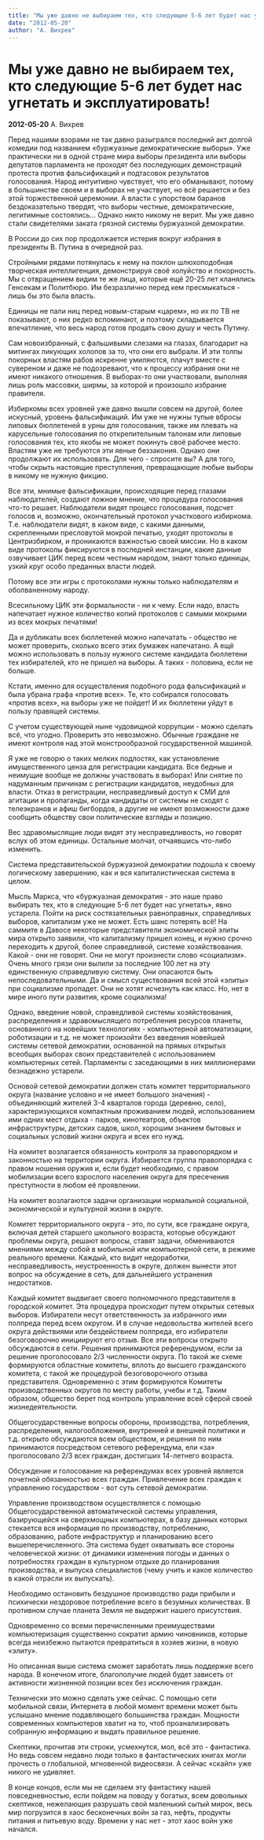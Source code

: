 ```yaml
---
title: "Мы уже давно не выбираем тех, кто следующие 5-6 лет будет нас угнетать и эксплуатировать!"
date: "2012-05-20"
author: "А. Вихрев"
---
```


# Мы уже давно не выбираем тех, кто следующие 5-6 лет будет нас угнетать и эксплуатировать!

**2012-05-20** А. Вихрев

Перед нашими взорами не так давно разыгрался последний акт долгой комедии под названием «буржуазные демократические выборы». Уже практически ни в одной стране мира выборы президента или выборы депутатов парламента не проходят без последующих демонстраций протеста против фальсификаций и подтасовок результатов голосования. Народ интуитивно чувствует, что его обманывают, потому в большинстве своем и в выборах не участвует, но всё решается и без этой торжественной церемонии. А власти с упорством баранов бездоказательно твердят, что выборы честные, демократические, легитимные состоялись... Однако никто никому не верит. Мы уже давно стали свидетелями заката грязной системы буржуазной демократии.

В России до сих пор продолжается истерия вокруг избрания в президенты В. Путина в очередной раз.

Стройными рядами потянулась к нему на поклон шлюхоподобная творческая интеллигенция, демонстрируя своё холуйство и покорность. Мы с отвращением видим те же лица, которые ещё 20-25 лет кланялись Генсекам и Политбюро. Им безразлично перед кем пресмыкаться - лишь бы это была власть.

Единицы не пали ниц перед новым-старым «царем», но их по ТВ не показывают, о них редко вспоминают, и поэтому складывается впечатление, что весь народ готов продать свою душу и честь Путину.

Сам новоизбранный, с фальшивыми слезами на глазах, благодарит на митингах ликующих холопов за то, что они его выбрали. И эти толпы покорных властям рабов искренне умиляются, плачут вместе с сувереном и даже не подозревают, что к процессу избрания они не имеют никакого отношения. В выборах-то они участвовали, выполняя лишь роль массовки, ширмы, за которой и произошло избрание правителя.

Избиркомы всех уровней уже давно вышли совсем на другой, более искусный, уровень фальсификаций. Им уже не нужны тупые вбросы липовых бюллетеней в урны для голосования, также им плевать на карусельные голосования по открепительным талонам или липовые голосования тех, кто якобы не может покинуть своё рабочее место. Властям уже не требуются эти явные беззакония. Однако они продолжают их использовать. Для чего - спросите вы? А для того, чтобы скрыть настоящие преступления, превращающие любые выборы в никому не нужную фикцию.

Все эти, мнимые фальсификации, происходящие перед глазами наблюдателей, создают ложное мнение, что процедура голосования что-то решает. Наблюдатели видят процесс голосования, подсчет голосов и, возможно, окончательный протокол участкового избиркома. Т.е. наблюдатели видят, в каком виде, с какими данными, скрепленными пресловутой мокрой печатью, уходят протоколы в Центризбирком, и проникаются важностью своей миссии. Но в каком виде протоколы фиксируются в последней инстанции, какие данные озвучивает ЦИК перед всем честным народом, знают только единицы, узкий круг особо преданных власти людей.

Потому все эти игры с протоколами нужны только наблюдателям и оболваненному народу.

Всесильному ЦИК эти формальности - ни к чему. Если надо, власть напечатает нужное количество копий протоколов с самыми мокрыми из всех мокрых печатями!

Да и дубликаты всех бюллетеней можно напечатать - общество не может проверить, сколько всего этих бумажек напечатано. А ещё можно использовать в пользу нужного системе кандидата бюллетени тех избирателей, кто не пришел на выборы. А таких - половина, если не больше.

Кстати, именно для осуществления подобного рода фальсификаций и была убрана графа «против всех». Те, кто собирался голосовать «против всех», на выборы уже не пойдет! И их бюллетени уйдут в пользу правящей системы.

С учетом существующей ныне чудовищной коррупции - можно сделать всё, что угодно. Проверить это невозможно. Обычные граждане не имеют контроля над этой монстрообразной государственной машиной.

Я уже не говорю о таких мелких подлостях, как установление имущественного ценза для регистрации кандидата. Все бедные и неимущие вообще не должны участвовать в выборах! Или снятие по надуманным причинам с регистрации кандидатов, неудобных для власти. Отказ в регистрации, несправедливый доступ к СМИ для агитации и пропаганды, когда кандидаты от системы не сходят с телеэкранов и афиш бигбордов, а другие не имеют возможности даже сообщить обществу свои политические взгляды и позицию.

Вес здравомыслящие люди видят эту несправедливость, но говорят вслух об этом единицы. Остальные молчат, отчаявшись что-либо изменить.

Система представительской буржуазной демократии подошла к своему логическому завершению, как и вся капиталистическая система в целом.

Мысль Маркса, что «буржуазная демократия - это наше право выбирать тех, кто в следующие 5-6 лет будет нас угнетать», явно устарела. Пойти на риск состязательных равноправных, справедливых выборов, капитализм уже не может. Есть шанс потерять всё! На саммите в Давосе некоторые представители экономической элиты мира открыто заявили, что капитализму пришел конец, и нужно срочно переходить к другой, более справедливой, системе хозяйствования. Какой - они не говорят. Они не могут произнести слово «социализм». Очень много грязи они вылили за последние 100 лет на эту единственную справедливую систему. Они опасаются быть непоследовательными. Да и смысл существования всей этой «элиты» при социализме пропадет. Они не хотят исчезнуть как класс. Но, нет в мире иного пути развития, кроме социализма!

Однако, введение новой, справедливой системы хозяйствования, распределения и здравомыслящего потребления ресурсов планеты, основанного на новейших технологиях - компьютерной автоматизации, роботизации и т.д. не может произойти без введения новейшей системы сетевой демократии, основанной на прямых открытых всеобщих выборах своих представителей с использованием компьютерных сетей. Парламенты с заседающими в них миллионерами безнадежно устарели.

Основой сетевой демократии должен стать комитет территориального округа (название условно и не имеет большого значения) - объединяющий жителей 3-4 кварталов города (деревню, село), характеризующихся компактным проживанием людей, использованием ими одних мест отдыха - парков, кинотеатров, объектов инфраструктуры, детских садов, школ, хорошим знанием бытовых и социальных условий жизни округа и всех его нужд.

На комитет возлагается обязанность контроля за правопорядком и законностью на территории округа. Избирается группа правопорядка с правом ношения оружия и, если будет необходимо, с правом мобилизации всего взрослого населения округа для пресечения преступности в любом её проявлении.

На комитет возлагаются задачи организации нормальной социальной, экономической и культурной жизни в округе.

Комитет территориального округа - это, по сути, все граждане округа, включая детей старшего школьного возраста, которые обсуждают проблемы округа, решают вопросы, ставят задачи, обмениваются мнениями между собой в мобильной или компьютерной сети, в режиме реального времени. Каждый, кто видит недоработки, несправедливость, неустроенность в округе, должен вынести этот вопрос на обсуждение в сеть, для дальнейшего устранения недостатков.

Каждый комитет выдвигает своего полномочного представителя в городской комитет. Эта процедура происходит путем открытых сетевых выборов. Избиратели несут ответственность за избранного ими полпреда перед всем округом. И в случае недовольства жителей всего округа действиями или бездействием полпреда, его избиратели безоговорочно инициируют его отзыв. Все эти вопросы открыто обсуждаются в сети. Решения принимаются референдумом, если за решение проголосовало 2/3 численности округа. По такой же схеме формируются областные комитеты, вплоть до высшего гражданского комитета, с такой же процедурой безоговорочного отзыва представителя. Одновременно с этим формируются Комитеты производственных округов по месту работы, учебы и т.д. Таким образом, общество берет под контроль управление всей сферой своей жизнедеятельности.

Общегосударственные вопросы обороны, производства, потребления, распределения, налогообложения, внутренней и внешней политики и т.д. открыто обсуждаются всем обществом, и решения по ним принимаются посредством сетевого референдума, ели «за» проголосовало 2/3 всех граждан, достигших 14-летнего возраста.

Обсуждение и голосование на референдумах всех уровней является почетной обязанностью всех граждан. Привлечение всех граждан к управлению государством - вот суть сетевой демократии.

Управление производством осуществляется с помощью Общегосударственной автоматической системы управления, базирующейся на сверхмощных компьютерах, в базу данных которых стекается вся информация по производству, потреблению, образованию, работе инфраструктур и планированию всего вышеперечисленного. Эта система будет охватывать все стороны человеческой жизни: от динамики изменения погоды и данных о потребностях граждан в культурном отдыхе до планирования производства, и выпуска специалистов (чему учить и какое количество в какой отрасли их выпускать).

Необходимо остановить бездушное производство ради прибыли и психически нездоровое потребление всего в безумных количествах. В противном случае планета Земля не выдержит нашего присутствия.

Одновременно со всеми перечисленными преимуществами компьютеризация существенно сократит армию чиновников, которые всегда неизбежно пытаются превратиться в хозяев жизни, в новую «элиту».

Но описанная выше система сможет заработать лишь поддержке всего народа. В конечном итоге, благополучие людей будет зависеть от активности жизненной позиции всех без исключения граждан.

Технически это можно сделать уже сейчас. С помощью сети мобильной связи, Интернета в любой момент времени может быть услышано мнение подавляющего большинства граждан. Мощности современных компьютеров хватит на то, чтоб проанализировать собранную информацию и выдать правильное решение.

Скептики, прочитав эти строки, усмехнутся, мол, всё это - фантастика. Но ведь совсем недавно люди только в фантастических книгах могли прочесть о глобальной, мгновенной видеосвязи. А сейчас «скайп» уже никого не удивляет.

В конце концов, если мы не сделаем эту фантастику нашей повседневностью, если пойдем на поводу у богатых, всем довольных скептиков, нежелающих разрушать свой маленький сытый мирок, весь мир погрузится в хаос бесконечных войн за газ, нефть, продукты питания и питьевую воду. Времени у нас нет - этот хаос войн уже начался.